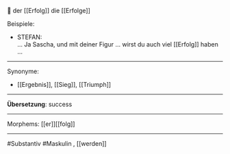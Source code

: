 🔵 der [[Erfolg]]
die [[Erfolge]]

Beispiele:
- STEFAN: … Ja Sascha, und mit deiner Figur ... wirst du auch viel [[Erfolg]] haben …  

---
Synonyme:
- [[Ergebnis]], [[Sieg]], [[Triumph]]

---
**Übersetzung**: success

---

Morphems:
[[er]][[folg]]

---
#Substantiv #Maskulin
, [[werden]]